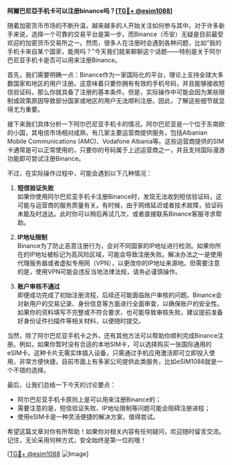 **阿爾巴尼亞手机卡可以注册binance吗？[[TG💪+ @esim1088](https://t.me/s/esim1088)]**

随着加密货币市场的不断升温，越来越多的人开始关注如何参与其中。对于许多新手来说，选择一个可靠的交易平台是第一步。而Binance（币安）无疑是目前最受欢迎的加密货币交易所之一。然而，很多人在注册时会遇到各种问题，比如“我的手机卡来自某个国家，能用吗？”今天我们就来聊聊这个话题——特别是关于阿尔巴尼亚手机卡是否可以用来注册Binance。

首先，我们需要明确一点：Binance作为一家国际化的平台，理论上支持全球大多数国家和地区的用户注册。这意味着只要你拥有有效的手机号码，并且能够接收短信验证码，那么你就具备了注册的基本条件。但是，实际操作中可能会因为某些限制或政策原因导致部分国家或地区的用户无法顺利注册。因此，了解这些细节就显得尤为重要。

接下来我们具体分析一下阿尔巴尼亚手机卡的情况。阿尔巴尼亚是一个位于东南欧的小国，其电信市场相对成熟，有几家主要运营商提供服务，包括Albanian Mobile Communications (AMC)、Vodafone Albania等。这些运营商提供的SIM卡通常是可以正常使用的，只要你的号码属于上述运营商之一，并且支持国际漫游功能即可尝试注册Binance。

不过，在实际操作过程中，可能会遇到以下几种情况：

1. **短信验证失败**  
   如果你使用阿尔巴尼亚手机卡注册Binance时，发现无法收到短信验证码，这可能与运营商的服务质量有关。有时候，由于网络延迟或者技术故障，验证码未能及时送达。此时你可以稍后再试几次，或者直接联系Binance客服寻求帮助。

2. **IP地址限制**  
   Binance为了防止恶意注册行为，会对不同国家的IP地址进行检测。如果你所在的IP地址被标记为高风险区域，可能会导致注册失败。解决办法之一是使用代理服务器或者虚拟专用网（VPN），以更改你的IP地址来源地。但需要注意的是，使用VPN可能会违反当地法律法规，请务必谨慎操作。

3. **账户审核不通过**  
   即便成功完成了初始注册流程，后续还可能面临账户审核的问题。Binance会对新用户的交易记录、身份信息等方面进行全面审查，以确保账户的安全性。如果你的资料填写不完整或不符合要求，也可能导致审核失败。建议提前准备好身份证件扫描件等相关材料，以便随时提交。

当然，除了阿尔巴尼亚手机卡之外，还有其他方法可以帮助你顺利完成Binance注册。例如，如果你暂时没有合适的本地SIM卡，可以选择购买一张国际通用的eSIM卡。这种卡片无需实体插入设备，只需通过手机应用激活即可立即投入使用，非常方便快捷。目前市面上有多家公司提供此类服务，比如eSIM1088就是一个不错的选择。

最后，让我们总结一下今天的讨论要点：
- 阿尔巴尼亚手机卡原则上是可以用来注册Binance的；
- 需要注意的是，短信验证失败、IP地址限制等问题可能会阻碍注册进程；
- 使用eSIM卡是一种灵活便捷的解决方案，值得尝试。

希望这篇文章对你有所帮助！如果你对相关内容有任何疑问，欢迎随时留言交流。记住，无论采用何种方式，安全始终是第一位的哦！

[[TG💪+ @esim1088](https://t.me/s/esim1088) ![Image](https://i.postimg.cc/4NQfJmqS/Snipaste-2025-05-13-00-14-12.png)]